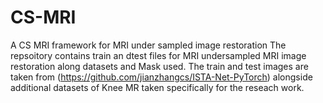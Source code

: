 # CS-MRI
A CS MRI framework for MRI under sampled image restoration 
The repsoitory contains train an dtest files for MRI undersampled MRI image restoration along datasets and Mask used. 
The train and test images are taken from (https://github.com/jianzhangcs/ISTA-Net-PyTorch) alongside additional datasets of Knee  MR taken specifically for the reseach work.
